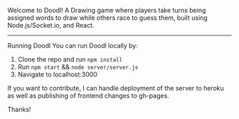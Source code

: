 Welcome to Doodl! A Drawing game where players take turns being assigned words to draw while others race to guess them, built using Node.js/Socket.io, and React.
<hr>

Running Doodl
You can run Doodl locally by:
1. Clone the repo and run ```npm install```
2. Run ```npm start``` && ```node server/server.js```
3. Navigate to localhost:3000

If you want to contribute, I can handle deployment of the server to heroku as well as publishing of frontend changes to gh-pages.

Thanks!
